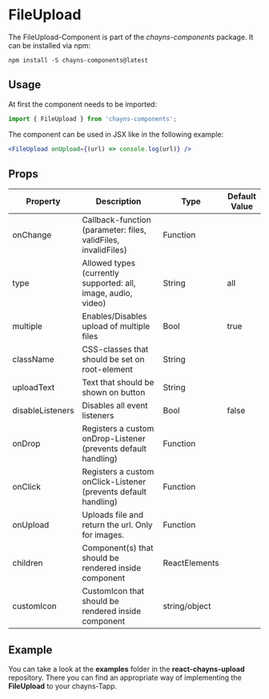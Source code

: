# FileUpload #

The FileUpload-Component is part of the *chayns-components* package. It can be installed via npm:

    npm install -S chayns-components@latest


## Usage ##

At first the component needs to be imported:

```jsx harmony
import { FileUpload } from 'chayns-components';
```

The component can be used in JSX like in the following example:

```jsx harmony
<FileUpload onUpload={(url) => console.log(url)} />
```


## Props ##
| Property          | Description                                                                | Type          | Default Value |
|-------------------|----------------------------------------------------------------------------|---------------|---------------|
| onChange          | Callback-function (parameter: files, validFiles, invalidFiles)             | Function      |               |
| type              | Allowed types (currently supported: all, image, audio, video)              | String        | all           |
| multiple          | Enables/Disables upload of multiple files                                  | Bool          | true          |
| className         | CSS-classes that should be set on root-element                             | String        |               |
| uploadText        | Text that should be shown on button                                        | String        |               |
| disableListeners  | Disables all event listeners                                               | Bool          | false         |
| onDrop            | Registers a custom onDrop-Listener (prevents default handling)             | Function      |               |
| onClick           | Registers a custom onClick-Listener (prevents default handling)            | Function      |               |
| onUpload          | Uploads file and return the url. Only for images.                          | Function      |               |
| children          | Component(s) that should be rendered inside component                      | ReactElements |               |
| customIcon        | CustomIcon that should be rendered inside component                        | string/object |               |


## Example ##

You can take a look at the **examples** folder in the **react-chayns-upload** repository. There you can find an appropriate way of implementing the **FileUpload** to your chayns-Tapp.
